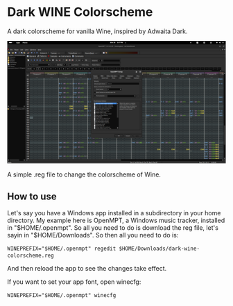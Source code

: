 # Dark WINE Colorscheme

A dark colorscheme for vanilla Wine, inspired by Adwaita Dark.

![Screenshot of OpenMPT running in GNOME](/images/screenshot.png)

A simple .reg file to change the colorscheme of Wine.  

## How to use

Let's say you have a Windows app installed in a subdirectory in your home directory.  My example here is OpenMPT, a Windows music tracker, installed in "$HOME/.openmpt".  So all you need to do is download the reg file, let's sayin in "$HOME/Downloads". So then all you need to do is:

    WINEPREFIX="$HOME/.openmpt" regedit $HOME/Downloads/dark-wine-colorscheme.reg

And then reload the app to see the changes take effect.

If you want to set your app font, open winecfg:

    WINEPREFIX="$HOME/.openmpt" winecfg

